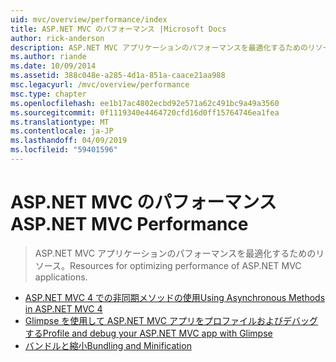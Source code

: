 ```yaml
---
uid: mvc/overview/performance/index
title: ASP.NET MVC のパフォーマンス |Microsoft Docs
author: rick-anderson
description: ASP.NET MVC アプリケーションのパフォーマンスを最適化するためのリソース。
ms.author: riande
ms.date: 10/09/2014
ms.assetid: 388c048e-a285-4d1a-851a-caace21aa988
msc.legacyurl: /mvc/overview/performance
msc.type: chapter
ms.openlocfilehash: ee1b17ac4802ecbd92e571a62c491bc9a49a3560
ms.sourcegitcommit: 0f1119340e4464720cfd16d0ff15764746ea1fea
ms.translationtype: MT
ms.contentlocale: ja-JP
ms.lasthandoff: 04/09/2019
ms.locfileid: "59401596"
---
```

# <a name="aspnet-mvc-performance"></a><span data-ttu-id="93a38-103">ASP.NET MVC のパフォーマンス</span><span class="sxs-lookup"><span data-stu-id="93a38-103">ASP.NET MVC Performance</span></span>

> <span data-ttu-id="93a38-104">ASP.NET MVC アプリケーションのパフォーマンスを最適化するためのリソース。</span><span class="sxs-lookup"><span data-stu-id="93a38-104">Resources for optimizing performance of ASP.NET MVC applications.</span></span>


- [<span data-ttu-id="93a38-105">ASP.NET MVC 4 での非同期メソッドの使用</span><span class="sxs-lookup"><span data-stu-id="93a38-105">Using Asynchronous Methods in ASP.NET MVC 4</span></span>](using-asynchronous-methods-in-aspnet-mvc-4.md)
- [<span data-ttu-id="93a38-106">Glimpse を使用して ASP.NET MVC アプリをプロファイルおよびデバッグする</span><span class="sxs-lookup"><span data-stu-id="93a38-106">Profile and debug your ASP.NET MVC app with Glimpse</span></span>](profile-and-debug-your-aspnet-mvc-app-with-glimpse.md)
- [<span data-ttu-id="93a38-107">バンドルと縮小</span><span class="sxs-lookup"><span data-stu-id="93a38-107">Bundling and Minification</span></span>](bundling-and-minification.md)
